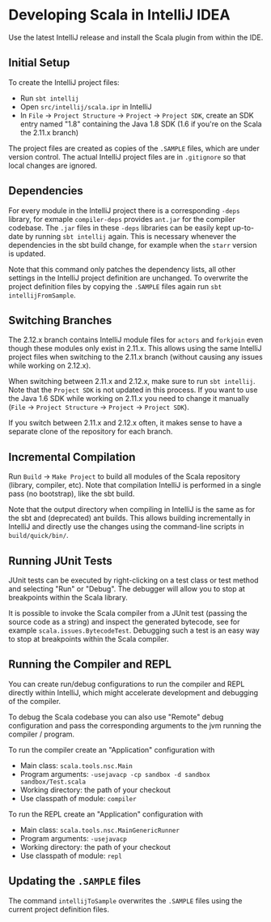 # Developing Scala in IntelliJ IDEA

Use the latest IntelliJ release and install the Scala plugin from within the IDE.

## Initial Setup

To create the IntelliJ project files:

  - Run `sbt intellij`
  - Open `src/intellij/scala.ipr` in IntelliJ
  - In `File` → `Project Structure` → `Project` → `Project SDK`, create an SDK entry
    named "1.8" containing the Java 1.8 SDK (1.6 if you're on the Scala the 2.11.x branch)

The project files are created as copies of the `.SAMPLE` files, which are under version
control. The actual IntelliJ project files are in `.gitignore` so that local changes
are ignored.

## Dependencies

For every module in the IntelliJ project there is a corresponding `-deps` library, for exmaple `compiler-deps` provides `ant.jar` for the compiler codebase.
The `.jar` files in these `-deps` libraries can be easily kept up-to-date by running `sbt intellij` again.
This is necessary whenever the dependencies in the sbt build change, for example when the `starr` version is updated.

Note that this command only patches the dependency lists, all other settings in the IntelliJ project definition are unchanged.
To overwrite the project definition files by copying the `.SAMPLE` files again run `sbt intellijFromSample`.

## Switching Branches

The 2.12.x branch contains IntelliJ module files for `actors` and `forkjoin` even though these modules only exist in 2.11.x.
This allows using the same IntelliJ project files when switching to the 2.11.x branch (without causing any issues while working on 2.12.x).

When switching between 2.11.x and 2.12.x, make sure to run `sbt intellij`.
Note that the `Project SDK` is not updated in this process.
If you want to use the Java 1.6 SDK while working on 2.11.x you need to change it manually (`File` → `Project Structure` → `Project` → `Project SDK`).

If you switch between 2.11.x and 2.12.x often, it makes sense to have a separate clone
of the repository for each branch.

## Incremental Compilation

Run `Build` → `Make Project` to build all modules of the Scala repository (library,
compiler, etc). Note that compilation IntelliJ is performed in a single pass (no
bootstrap), like the sbt build.

Note that the output directory when compiling in IntelliJ is the same as for the
sbt and (deprecated) ant builds. This allows building incrementally in IntelliJ
and directly use the changes using the command-line scripts in `build/quick/bin/`.

## Running JUnit Tests

JUnit tests can be executed by right-clicking on a test class or test method and
selecting "Run" or "Debug". The debugger will allow you to stop at breakpoints
within the Scala library.

It is possible to invoke the Scala compiler from a JUnit test (passing the source
code as a string) and inspect the generated bytecode, see for example
`scala.issues.BytecodeTest`. Debugging such a test is an easy way to stop at
breakpoints within the Scala compiler.

## Running the Compiler and REPL

You can create run/debug configurations to run the compiler and REPL directly within
IntelliJ, which might accelerate development and debugging of the compiler.

To debug the Scala codebase you can also use "Remote" debug configuration and pass
the corresponding arguments to the jvm running the compiler / program.

To run the compiler create an "Application" configuration with
  - Main class: `scala.tools.nsc.Main`
  - Program arguments: `-usejavacp -cp sandbox -d sandbox sandbox/Test.scala`
  - Working directory: the path of your checkout
  - Use classpath of module: `compiler`

To run the REPL create an "Application" configuration with
  - Main class: `scala.tools.nsc.MainGenericRunner`
  - Program arguments: `-usejavacp`
  - Working directory: the path of your checkout
  - Use classpath of module: `repl`

## Updating the `.SAMPLE` files

The command `intellijToSample` overwrites the `.SAMPLE` files using the current project definition files.
